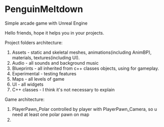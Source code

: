 # PenguinMeltdown
Simple arcade game with Unreal Engine

Hello friends, hope it helps you in your projects.

Project folders architecture:
1) Assets - static and skeletal meshes, animations(including AnimBP), materials, textures(including UI).
2) Audio - all sounds and background music
3) Blueprints - all inherited from c++ classes objects, using for gameplay.
4) Experimental - testing features
5) Maps - all levels of game 
6) UI - all widgets
7) C++ classes - I think it's not necessary to explain

Game architecture:
1) PlayerPawn_Polar controlled by player with PlayerPawn_Camera, so u need at least one polar pawn on map
2) 
